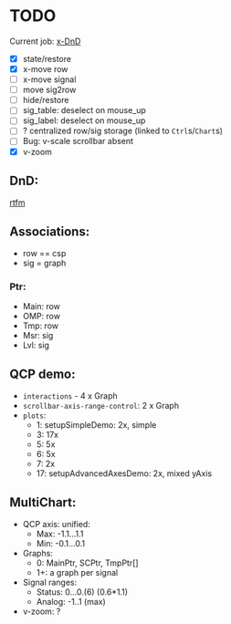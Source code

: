 # TODO

Current job: [x-DnD](https://github.com/michDaven/AbScan-TechReq/blob/main/asciidoc1.adoc#23217-%D0%BF%D0%B5%D1%80%D0%B5%D0%BC%D0%B5%D1%89%D0%B5%D0%BD%D0%B8%D0%B5-%D0%BE%D0%BA%D0%BD%D0%B0-%D0%BE%D1%82%D0%BE%D0%B1%D1%80%D0%B0%D0%B6%D0%B5%D0%BD%D0%B8%D1%8F-%D1%81%D0%B8%D0%B3%D0%BD%D0%B0%D0%BB%D0%B0-%D1%86%D0%B5%D0%BB%D0%B8%D0%BA%D0%BE%D0%BC)

- [x] state/restore
- [x] x-move row
- [ ] x-move signal
- [ ] move sig2row
- [ ] hide/restore
- [ ] sig_table: deselect on mouse_up
- [ ] sig_label: deselect on mouse_up
- [ ] ? centralized row/sig storage (linked to `Ctrl`s/`Chart`s)
- [ ] Bug: v-scale scrollbar absent
- [x] v-zoom

## DnD:

[rtfm](https://stackoverflow.com/questions/26227885/drag-and-drop-rows-within-qtablewidget)

## Associations:

- row == csp
- sig = graph

### Ptr:
- Main: row
- OMP: row
- Tmp: row
- Msr: sig
- Lvl: sig

## QCP demo:

- `interactions` - 4 x Graph
- `scrollbar-axis-range-control`: 2 x Graph
- `plots`:
  + 1: setupSimpleDemo: 2x, simple
  + 3: 17x
  + 5: 5x
  + 6: 5x
  + 7: 2x
  + 17: setupAdvancedAxesDemo: 2x, mixed yAxis

## MultiChart:

- QCP axis: unified:
  + Max: -1.1…1.1
  + Min: -0.1…0.1
- Graphs:
  + 0: MainPtr, SCPtr, TmpPtr[]
  + 1+: a graph per signal
- Signal ranges:
  + Status: 0…0.(6)  (0.6*1.1)
  + Analog: -1..1 (max)
- v-zoom: ?
